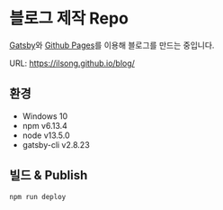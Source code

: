 # 블로그 제작 Repo
[Gatsby](https://www.gatsbyjs.org/)와 [Github Pages](https://pages.github.com/)를 이용해 블로그를 만드는 중입니다.

URL: https://ilsong.github.io/blog/

## 환경
- Windows 10
- npm v6.13.4
- node v13.5.0
- gatsby-cli v2.8.23

## 빌드 & Publish
```npm run deploy```

